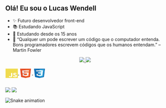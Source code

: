 ## Olá! Eu sou o Lucas Wendell

- ✨ Futuro desenvolvedor front-end
- 📚 Estudando JavaScript
- 🧠 Estudando desde os 15 anos
- 📍 “Qualquer um pode escrever um código que o computador entenda. Bons programadores escrevem códigos que os humanos           entendam.” – Martin Fowler

<div align="center">
  <a href="https://github.com/l-Wendell">
  <img height="180em" src="https://github-readme-stats.vercel.app/api?username=l-Wendell&show_icons=true&theme=yeblu&include_all_commits=true&count_private=true"/>
  <img height="180em" src="https://github-readme-stats.vercel.app/api/top-langs/?username=l-Wendell&layout=compact&langs_count=7&theme=yeblu"/>
</div>

<div style="display: inline_block"><br>
  <img align="center" alt="Lucas-Js" height="30" width="40" src="https://raw.githubusercontent.com/devicons/devicon/master/icons/javascript/javascript-plain.svg">
  <img align="center" alt="Lucas-HTML" height="30" width="40" src="https://raw.githubusercontent.com/devicons/devicon/master/icons/html5/html5-original.svg">
  <img align="center" alt="Lucas-CSS" height="30" width="40" src="https://raw.githubusercontent.com/devicons/devicon/master/icons/css3/css3-original.svg">
</div>
  
##
  
<div>
    <a href="https://www.instagram.com/lucas_whll/" target="_blank"><img src="https://img.shields.io/badge/-Instagram-%23E4405F?style=for-the-badge&logo=instagram&logoColor=white" target="_blank"></a>
    <a href="https://www.linkedin.com/in/lucas-wendell-0271a022a/" target="_blank"><img src="https://img.shields.io/badge/-LinkedIn-%230077B5?style=for-the-badge&logo=linkedin&logoColor=white" target="_blank"></a> 
  
   ![Snake animation](https://github.com/l-Wendell)
</div>
